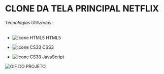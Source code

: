 # CLONE DA TELA PRINCIPAL NETFLIX 

###### Técnologias Utilizadas: 

- ![Icone HTML5](https://i.imgur.com/1uU0UOw.png) HTML5

 - ![Icone CS33](https://i.imgur.com/UHlZDyc.png) CSS3

 - ![Icone CS33](https://imgur.com/GxxzylD.png) JavaScript

   

![GIF DO PROJETO](preview-tela.gif)

